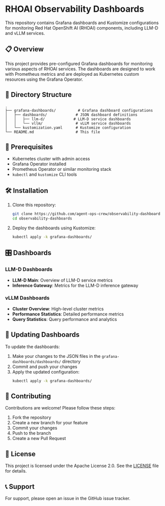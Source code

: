 # RHOAI Observability Dashboards

This repository contains Grafana dashboards and Kustomize configurations for monitoring Red Hat OpenShift AI (RHOAI) components, including LLM-D and vLLM services.

## 📋 Overview

This project provides pre-configured Grafana dashboards for monitoring various aspects of RHOAI services. The dashboards are designed to work with Prometheus metrics and are deployed as Kubernetes custom resources using the Grafana Operator.

## 📁 Directory Structure

```
.
├── grafana-dashboards/          # Grafana dashboard configurations
│   ├── dashboards/             # JSON dashboard definitions
│   │   ├── llm-d/             # LLM-D service dashboards
│   │   └── vllm/               # vLLM service dashboards
│   └── kustomization.yaml      # Kustomize configuration
└── README.md                   # This file
```

## 🚀 Prerequisites

- Kubernetes cluster with admin access
- Grafana Operator installed
- Prometheus Operator or similar monitoring stack
- `kubectl` and `kustomize` CLI tools

## 🛠️ Installation

1. Clone this repository:
   ```bash
   git clone https://github.com/agent-ops-crew/observability-dashboards.git
   cd observability-dashboards
   ```

2. Deploy the dashboards using Kustomize:
   ```bash
   kubectl apply -k grafana-dashboards/
   ```

## 🎛️ Dashboards

### LLM-D Dashboards
- **LLM-D Main**: Overview of LLM-D service metrics
- **Inference Gateway**: Metrics for the LLM-D inference gateway

### vLLM Dashboards
- **Cluster Overview**: High-level cluster metrics
- **Performance Statistics**: Detailed performance metrics
- **Query Statistics**: Query performance and analytics

## 🔄 Updating Dashboards

To update the dashboards:

1. Make your changes to the JSON files in the `grafana-dashboards/dashboards/` directory
2. Commit and push your changes
3. Apply the updated configuration:
   ```bash
   kubectl apply -k grafana-dashboards/
   ```

## 🤝 Contributing

Contributions are welcome! Please follow these steps:

1. Fork the repository
2. Create a new branch for your feature
3. Commit your changes
4. Push to the branch
5. Create a new Pull Request

## 📄 License

This project is licensed under the Apache License 2.0. See the [LICENSE](LICENSE) file for details.

## 📞 Support

For support, please open an issue in the GitHub issue tracker.
